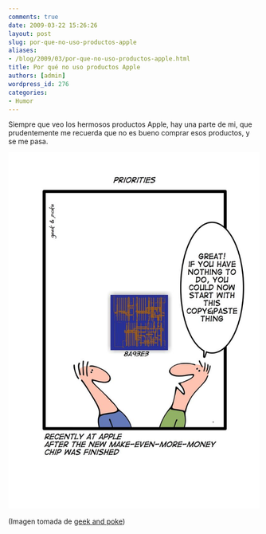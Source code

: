 ```yaml
---
comments: true
date: 2009-03-22 15:26:26
layout: post
slug: por-que-no-uso-productos-apple
aliases:
- /blog/2009/03/por-que-no-uso-productos-apple.html
title: Por qué no uso productos Apple
authors: [admin]
wordpress_id: 276
categories:
- Humor
---
```


Siempre que veo los hermosos productos Apple, hay una parte de mi, que prudentemente me recuerda que no es bueno comprar esos productos, y se me pasa.

![](copypaste.jpg) 

(Imagen tomada de [geek and poke](http://geekandpoke.typepad.com/geekandpoke/2009/03/priorities.html))

  




